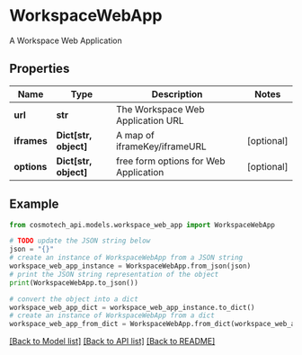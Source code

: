 # WorkspaceWebApp

A Workspace Web Application

## Properties

Name | Type | Description | Notes
------------ | ------------- | ------------- | -------------
**url** | **str** | The Workspace Web Application URL | 
**iframes** | **Dict[str, object]** | A map of iframeKey/iframeURL | [optional] 
**options** | **Dict[str, object]** | free form options for Web Application | [optional] 

## Example

```python
from cosmotech_api.models.workspace_web_app import WorkspaceWebApp

# TODO update the JSON string below
json = "{}"
# create an instance of WorkspaceWebApp from a JSON string
workspace_web_app_instance = WorkspaceWebApp.from_json(json)
# print the JSON string representation of the object
print(WorkspaceWebApp.to_json())

# convert the object into a dict
workspace_web_app_dict = workspace_web_app_instance.to_dict()
# create an instance of WorkspaceWebApp from a dict
workspace_web_app_from_dict = WorkspaceWebApp.from_dict(workspace_web_app_dict)
```
[[Back to Model list]](../README.md#documentation-for-models) [[Back to API list]](../README.md#documentation-for-api-endpoints) [[Back to README]](../README.md)


